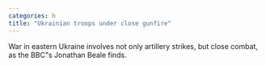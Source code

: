 ```yaml
---
categories: h
title: "Ukrainian troops under close gunfire"
---
```

War in eastern Ukraine involves not only artillery strikes, but close combat, as the BBC"s Jonathan Beale finds.